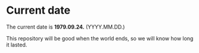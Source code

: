 # Current date

The current date is **1979.09.24.** (YYYY.MM.DD.)

This repository will be good when the world ends, so we will know how long it lasted.